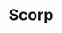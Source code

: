 ---
layout: home

title: Scorp
titleTemplate: Docs && Note

hero:
  name: Scorp
  text: 文档 && 笔记
  tagline: 简单记录方便查看
  actions:
    - theme: brand
      text: 开始
      link: /guide/getting-started
    - theme: alt
      text: GitHub
      link: https://github.com/scorpdi/judi

features:
  - title: "Vite: The DX that can't be beat"
    details: Feel the speed of Vite. Instant server start and lightning fast HMR that stays fast regardless of the app size.
  - title: Designed to be simplicity first
    details: With Markdown-centered content, it's built to help you focus on writing and deployed with minimum configuration.
  - title: Power of Vue meets Markdown
    details: Enhance your content with all the features of Vue in Markdown, while being able to customize your site with Vue.
  - title: Fully static yet still dynamic
    details: Go wild with true SSG + SPA architecture. Static on page load, but engage users with 100% interactivity from there.
---